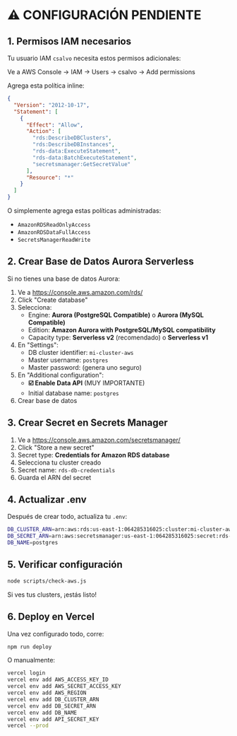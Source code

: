 # ⚠️ CONFIGURACIÓN PENDIENTE

## 1. Permisos IAM necesarios

Tu usuario IAM `csalvo` necesita estos permisos adicionales:

Ve a AWS Console → IAM → Users → csalvo → Add permissions

Agrega esta política inline:

```json
{
  "Version": "2012-10-17",
  "Statement": [
    {
      "Effect": "Allow",
      "Action": [
        "rds:DescribeDBClusters",
        "rds:DescribeDBInstances",
        "rds-data:ExecuteStatement",
        "rds-data:BatchExecuteStatement",
        "secretsmanager:GetSecretValue"
      ],
      "Resource": "*"
    }
  ]
}
```

O simplemente agrega estas políticas administradas:
- `AmazonRDSReadOnlyAccess`
- `AmazonRDSDataFullAccess`
- `SecretsManagerReadWrite`

## 2. Crear Base de Datos Aurora Serverless

Si no tienes una base de datos Aurora:

1. Ve a https://console.aws.amazon.com/rds/
2. Click "Create database"
3. Selecciona:
   - Engine: **Aurora (PostgreSQL Compatible)** o **Aurora (MySQL Compatible)**
   - Edition: **Amazon Aurora with PostgreSQL/MySQL compatibility**
   - Capacity type: **Serverless v2** (recomendado) o **Serverless v1**
4. En "Settings":
   - DB cluster identifier: `mi-cluster-aws`
   - Master username: `postgres`
   - Master password: (genera uno seguro)
5. En "Additional configuration":
   - **☑️ Enable Data API** (MUY IMPORTANTE)
   - Initial database name: `postgres`
6. Crear base de datos

## 3. Crear Secret en Secrets Manager

1. Ve a https://console.aws.amazon.com/secretsmanager/
2. Click "Store a new secret"
3. Secret type: **Credentials for Amazon RDS database**
4. Selecciona tu cluster creado
5. Secret name: `rds-db-credentials`
6. Guarda el ARN del secret

## 4. Actualizar .env

Después de crear todo, actualiza tu `.env`:

```bash
DB_CLUSTER_ARN=arn:aws:rds:us-east-1:064285316025:cluster:mi-cluster-aws
DB_SECRET_ARN=arn:aws:secretsmanager:us-east-1:064285316025:secret:rds-db-credentials-abc123
DB_NAME=postgres
```

## 5. Verificar configuración

```bash
node scripts/check-aws.js
```

Si ves tus clusters, ¡estás listo!

## 6. Deploy en Vercel

Una vez configurado todo, corre:

```bash
npm run deploy
```

O manualmente:

```bash
vercel login
vercel env add AWS_ACCESS_KEY_ID
vercel env add AWS_SECRET_ACCESS_KEY
vercel env add AWS_REGION
vercel env add DB_CLUSTER_ARN
vercel env add DB_SECRET_ARN
vercel env add DB_NAME
vercel env add API_SECRET_KEY
vercel --prod
```

